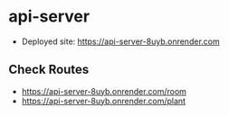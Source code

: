 # api-server
* Deployed site: <https://api-server-8uyb.onrender.com>

## Check Routes
* <https://api-server-8uyb.onrender.com/room>
* <https://api-server-8uyb.onrender.com/plant>
